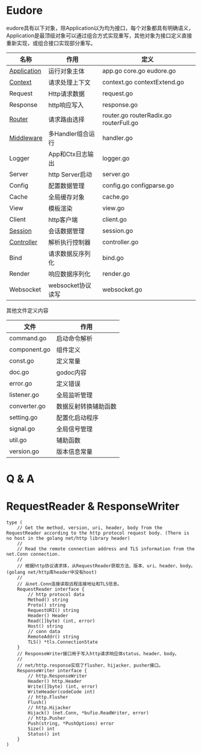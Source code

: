 # Eudore

eudore具有以下对象，除Application以为均为接口，每个对象都具有明确语义，Application是最顶级对象可以通过组合方式实现重写，其他对象为接口定义直接重新实现，或组合接口实现部分重写。

| 名称 | 作用 | 定义 |
| ------------ | ------------ | ------------ |
| [Application](application_zh.md) | 运行对象主体 | app.go core.go eudore.go |
| [Context](context_zh.md) | 请求处理上下文 | context.go contextExtend.go |
| Request | Http请求数据 | request.go |
| Response | http响应写入 | response.go |
| [Router](router_zh.md) | 请求路由选择 | router.go routerRadix.go routerFull.go |
| [Middleware](middleware_zh.md) | 多Handler组合运行 | handler.go |
| Logger | App和Ctx日志输出 | logger.go |
| Server | http Server启动 | server.go |
| Config | 配置数据管理 | config.go configparse.go |
| Cache | 全局缓存对象 | cache.go |
| View | 模板渲染 | view.go |
| Client | http客户端 | client.go |
| [Session](session_zh.md) | 会话数据管理 | session.go |
| [Controller](controller_zh.md) | 解析执行控制器 | controller.go |
| Bind | 请求数据反序列化 | bind.go |
| Render | 响应数据序列化 | render.go |
| Websocket | websocket协议读写 | websocket.go |

其他文件定义内容

| 文件 | 作用 |
| ------------ | ------------ |
| command.go | 启动命令解析 |
| component.go | 组件定义 |
| const.go | 定义常量 |
| doc.go | godoc内容 |
| error.go | 定义错误 |
| listener.go | 全局监听管理 |
| converter.go | 数据反射转换辅助函数 |
| setting.go | 配置化启动程序 |
| signal.go | 全局信号管理 |
| util.go | 辅助函数 |
| version.go | 版本信息常量 |

# Q & A



# RequestReader & ResponseWriter

```golang
type (
	// Get the method, version, uri, header, body from the RequestReader according to the http protocol request body. (There is no host in the golang net/http library header)
	//
	// Read the remote connection address and TLS information from the net.Conn connection.
	//
	// 根据http协议请求体，从RequestReader获取方法、版本、uri、header、body。(golang net/http库header中没有host)
	//
	// 从net.Conn连接读取远程连接地址和TLS信息。
	RequestReader interface {
		// http protocol data
		Method() string
		Proto() string
		RequestURI() string
		Header() Header
		Read([]byte) (int, error)
		Host() string
		// conn data
		RemoteAddr() string
		TLS() *tls.ConnectionState
	}
	// ResponseWriter接口用于写入http请求响应体status、header、body。
	//
	// net/http.response实现了flusher、hijacker、pusher接口。
	ResponseWriter interface {
		// http.ResponseWriter
		Header() http.Header
		Write([]byte) (int, error)
		WriteHeader(codeCode int)
		// http.Flusher 
		Flush()
		// http.Hijacker
		Hijack() (net.Conn, *bufio.ReadWriter, error)
		// http.Pusher
		Push(string, *PushOptions) error
		Size() int
		Status() int
	}
)
```
